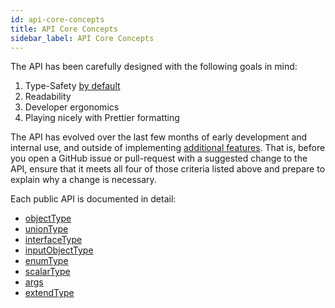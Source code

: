 ```yaml
---
id: api-core-concepts
title: API Core Concepts
sidebar_label: API Core Concepts
---
```


The API has been carefully designed with the following goals in mind:

1. Type-Safety [by default](type-generation.md)
1. Readability
1. Developer ergonomics
1. Playing nicely with Prettier formatting

The API has evolved over the last few months of early development and internal use, and outside of implementing [additional features](future-features.md). That is, before you open a GitHub issue or pull-request with a suggested change to the API, ensure that it meets all four of those criteria listed above and prepare to explain why a change is necessary.

Each public API is documented in detail:

- [objectType](api-objectType.md)
- [unionType](api-unionType.md)
- [interfaceType](api-interfaceType.md)
- [inputObjectType](api-inputObjectType.md)
- [enumType](api-enumType.md)
- [scalarType](api-scalarType.md)
- [args](api-args.md)
- [extendType](api-extendType.md)
